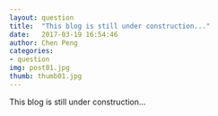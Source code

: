 ```yaml
---
layout: question
title:  "This blog is still under construction..."
date:   2017-03-19 16:54:46
author: Chen Peng
categories:
- question
img: post01.jpg
thumb: thumb01.jpg
---
```

This blog is still under construction...
